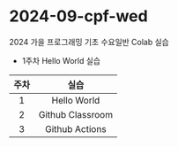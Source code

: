 # 2024-09-cpf-wed
2024 가을 프로그래밍 기초 수요일반 Colab 실습

* 1주차 Hello World 실습

| 주차 | 실습 |
|:-----:|:------:|
| 1  | Hello World |
| 2 | Github Classroom |
| 3 | Github Actions|

